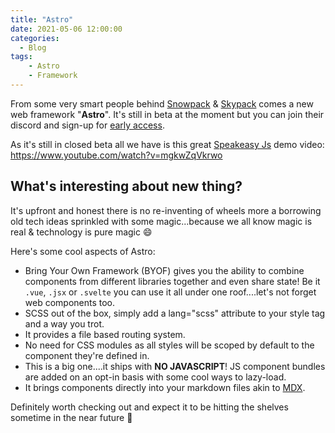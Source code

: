 ```yaml
---
title: "Astro"
date: 2021-05-06 12:00:00
categories:
  - Blog
tags: 
    - Astro
    - Framework
---
```


From some very smart people behind [Snowpack](https://www.snowpack.dev/) & [Skypack](https://www.skypack.dev/) comes a new web framework "**Astro**". It's still in beta at the moment but you can join their discord and sign-up for [early access](https://astro.build/).

As it's still in closed beta all we have is this great [Speakeasy Js](https://speakeasyjs.com/) demo video: https://www.youtube.com/watch?v=mgkwZqVkrwo

## What's interesting about new thing?

It's upfront and honest there is no re-inventing of wheels more a borrowing old tech ideas sprinkled with some magic...because we all know magic is real & technology is pure magic :smile:

Here's some cool aspects of Astro:

- Bring Your Own Framework (BYOF) gives you the ability to combine components from different libraries together and even share state! Be it `.vue`, `.jsx` or `.svelte` you can use it all under one roof....let's not forget web components too.
- SCSS out of the box, simply add a lang="scss" attribute to your style tag and a way you trot.
- It provides a file based routing system.
- No need for CSS modules as all styles will be scoped by default to the component they're defined in.
- This is a big one....it ships with **NO JAVASCRIPT**! JS component bundles are added on an opt-in basis with some cool ways to lazy-load.
- It brings components directly into your markdown files akin to [MDX](https://mdxjs.com/).

Definitely worth checking out and expect it to be hitting the shelves sometime in the near future :muscle: